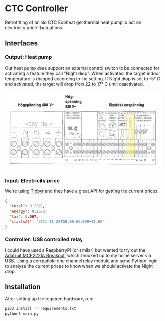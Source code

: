 # CTC Controller

Retrofitting of an old CTC Ecoheat geothermal heat pump to act on electricity price fluctuations.

## Interfaces

### Output: Heat pump

Our heat pump does support an external control switch to be connected for activating a feature they call "Night drop". When activated, the target indoor temperature is dropped according to the setting. If Night drop is set to -5° C and activated, the target will drop from 22 to 17° C until deactivated.

![CTC Ecoheat terminal block](/ctc-io.png)

### Input: Electricity price

We're using [Tibber](https://tibber.com/se/invite/fb7a2cc5) and they have a great API for getting the current prices.

```json
{
  "total": 0.2328,
  "energy": 0.1658,
  "tax": 0.067,
  "startsAt": "2021-11-23T00:00:00.000+01:00"
}
```

### Controller: USB controlled relay

I could have used a RaspberryPi (or similar) but wanted to try out the [Adafruit MCP2221A Breakout](https://www.adafruit.com/product/4471), which I hooked up to my home server via USB. Using a compatible one channel relay module and some Python logic to analyze the current prices to know when we should activate the Night drop.

## Installation

After setting up the required hardware, run:

```bash
pip3 install -r requirements.txt
python3 main.py
```
